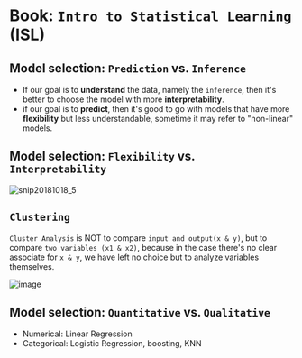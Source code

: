 # Book: `Intro to Statistical Learning` (ISL)


## Model selection: `Prediction`  vs. `Inference`
- If our goal is to **understand** the data, namely the `inference`, then it's better to choose the model with more **interpretability**.
- if our goal is to **predict**, then it's good to go with models that have more **flexibility** but less understandable, sometime it may refer to "non-linear" models.

## Model selection: `Flexibility` vs. `Interpretability`

![snip20181018_5](https://user-images.githubusercontent.com/14041622/47135635-a6a46180-d2e3-11e8-82ad-ce78ab9d7607.png)


## `Clustering`
`Cluster Analysis` is NOT to compare `input and output(x & y)`, but to compare `two variables (x1 & x2)`,
because in the case there's no clear associate for `x & y`, we have left no choice but to analyze variables themselves.

![image](https://user-images.githubusercontent.com/14041622/47136767-4dd6c800-d2e7-11e8-980f-a8c35dc0012c.png)


## Model selection: `Quantitative` vs. `Qualitative`

- Numerical: Linear Regression
- Categorical: Logistic Regression, boosting, KNN